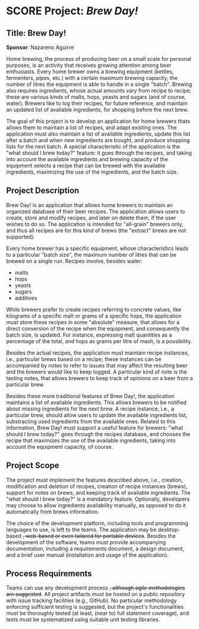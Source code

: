 # SCORE Project: _Brew Day!_

## Title: Brew Day!

**Sponsor**: Nazareno Aguirre

Home brewing, the process of producing beer on a small scale for personal purposes, is an activity that receives growing attention among beer enthusiasts. Every home brewer owns a brewing equipment (kettles, fermenters, pipes, etc.) with a certain maximum brewing capacity, the number of litres the equipment is able to handle in a single "batch". Brewing also requires ingredients, whose actual amounts vary from recipe to recipe; these are various kinds of malts, hops, yeasts and sugars (and of course, water). Brewers like to log their recipes, for future reference, and maintain an updated list of available ingredients, for shopping before the next brew.

The goal of this project is to develop an application for home brewers thats allows them to maintain a list of recipes, and adapt existing ones. The application must also maintain a list of available ingredients, update this list after a batch and when new ingredients are bought, and produce shopping lists for the next batch. A special characteristic of the application is the "what should I brew today?" feature: it goes through the recipes, and taking into account the available ingredients and brewing capacity of the equipment selects a recipe that can be brewed with the available ingredients, maximizing the use of the ingredients, and the batch size.

## Project Description

Brew Day! is an application that allows home brewers to maintain an organized database of their beer recipes. The application allows users to create, store and modify recipes, and later on delete them, if the user wishes to do so. The application is intended for "all-grain" brewers only, and thus all recipes are for this kind of brews (the "extract" brews are not supported).

Every home brewer has a specific equipment, whose characteristics leads to a particular "batch size", the maximum number of litres that can be brewed on a single run. Recipes involve, besides water:

*   malts
*   hops
*   yeasts
*   sugars
*   additives

While brewers prefer to create recipes referring to concrete values, like kilograms of a specific malt or grams of a specific hops, the application must store these recipes in some "absolute" measure, that allows for a direct conversion of the recipe when the equipment, and consequently the batch size, is updated. For instance, expressing malt quantities as a percentage of the total, and hops as grams per litre of mash, is a possibility.

Besides the actual recipes, the application must maintain recipe instances, i.e., particular brews based on a recipe; these instances can be accompanied by notes to refer to issues that may affect the resulting beer and the brewers would like to keep logged. A particular kind of note is the tasting notes, that allows brewers to keep track of opinions on a beer from a particular brew.

Besides these more traditional features of Brew Day!, the application maintains a list of available ingredients. This allows brewers to be notified about missing ingredients for the next brew. A recipe instance, i.e., a particular brew, should allow users to update the available ingredients list, substracting used ingredients from the available ones. Related to this information, Brew Day! must support a useful feature for brewers: "what should I brew today?" goes through the recipes database, and chooses the recipe that maximizes the use of the available ingredients, taking into account the equipment capacity, of course.

## Project Scope

The project must implement the features described above, i.e., creation, modification and deletion of recipes, creation of recipe instances (brews), support for notes on brews, and keeping track of available ingredients. The "what should I brew today?" is a mandatory feature. Optionally, developers may choose to allow ingredients availability manually, as opposed to do it automatically from brews information.

The choice of the development platform, including tools and programming languages to use, is left to the teams. The application may be desktop-based ~~, web-based or even tailored for portable devices~~. Besides the development of the software, teams must provide accompanying documentation, including a requirements document, a design document, and a brief user manual (installation and usage of the application).

## Process Requirements

Teams can use any development process ~~, although agile methodologies are suggested~~. All project artifacts must be hosted on a public repository with issue tracking facilities (e.g., GitHub). No particular methodology enforcing sufficient testing is suggested, but the project's functionalities must be thoroughly tested (at least, (near to) full statement coverage), and tests must be systematized using suitable unit testing libraries.
